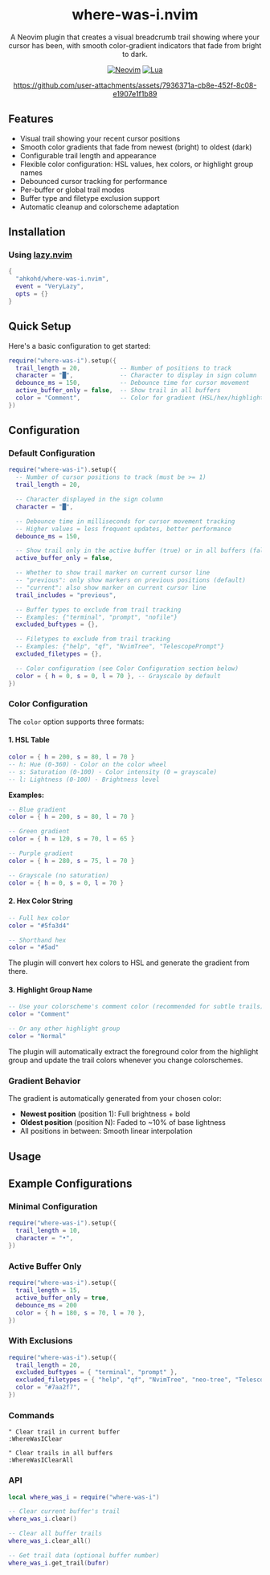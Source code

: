 <div align="center">

# where-was-i.nvim

A Neovim plugin that creates a visual breadcrumb trail showing where your cursor has been, with smooth color-gradient indicators that fade from bright to dark.

[![Neovim](https://img.shields.io/badge/Neovim%200.10+-green.svg?style=for-the-badge&logo=neovim)](https://neovim.io)
[![Lua](https://img.shields.io/badge/Lua-blue.svg?style=for-the-badge&logo=lua)](http://www.lua.org)

<!-- Demo source: https://github.com/user-attachments/assets/7936371a-cb8e-452f-8c08-e1907e1f1b89  -->
https://github.com/user-attachments/assets/7936371a-cb8e-452f-8c08-e1907e1f1b89

</div>


## Features

- Visual trail showing your recent cursor positions
- Smooth color gradients that fade from newest (bright) to oldest (dark)
- Configurable trail length and appearance
- Flexible color configuration: HSL values, hex colors, or highlight group names
- Debounced cursor tracking for performance
- Per-buffer or global trail modes
- Buffer type and filetype exclusion support
- Automatic cleanup and colorscheme adaptation

## Installation

### Using [lazy.nvim](https://github.com/folke/lazy.nvim)

```lua
{
  "ahkohd/where-was-i.nvim",
  event = "VeryLazy",
  opts = {}
}
```

## Quick Setup

Here's a basic configuration to get started:

```lua
require("where-was-i").setup({
  trail_length = 20,           -- Number of positions to track
  character = "█",             -- Character to display in sign column
  debounce_ms = 150,           -- Debounce time for cursor movement
  active_buffer_only = false,  -- Show trail in all buffers
  color = "Comment",           -- Color for gradient (HSL/hex/highlight group)
})
```

## Configuration

### Default Configuration

```lua
require("where-was-i").setup({
  -- Number of cursor positions to track (must be >= 1)
  trail_length = 20,

  -- Character displayed in the sign column
  character = "█",

  -- Debounce time in milliseconds for cursor movement tracking
  -- Higher values = less frequent updates, better performance
  debounce_ms = 150,

  -- Show trail only in the active buffer (true) or in all buffers (false)
  active_buffer_only = false,

  -- Whether to show trail marker on current cursor line
  -- "previous": only show markers on previous positions (default)
  -- "current": also show marker on current cursor line
  trail_includes = "previous",

  -- Buffer types to exclude from trail tracking
  -- Examples: {"terminal", "prompt", "nofile"}
  excluded_buftypes = {},

  -- Filetypes to exclude from trail tracking
  -- Examples: {"help", "qf", "NvimTree", "TelescopePrompt"}
  excluded_filetypes = {},

  -- Color configuration (see Color Configuration section below)
  color = { h = 0, s = 0, l = 70 }, -- Grayscale by default
})
```

### Color Configuration

The `color` option supports three formats:

#### 1. HSL Table

```lua
color = { h = 200, s = 80, l = 70 }
-- h: Hue (0-360) - Color on the color wheel
-- s: Saturation (0-100) - Color intensity (0 = grayscale)
-- l: Lightness (0-100) - Brightness level
```

**Examples:**
```lua
-- Blue gradient
color = { h = 200, s = 80, l = 70 }

-- Green gradient
color = { h = 120, s = 70, l = 65 }

-- Purple gradient
color = { h = 280, s = 75, l = 70 }

-- Grayscale (no saturation)
color = { h = 0, s = 0, l = 70 }
```

#### 2. Hex Color String

```lua
-- Full hex color
color = "#5fa3d4"

-- Shorthand hex
color = "#5ad"
```

The plugin will convert hex colors to HSL and generate the gradient from there.

#### 3. Highlight Group Name

```lua
-- Use your colorscheme's comment color (recommended for subtle trails)
color = "Comment"

-- Or any other highlight group
color = "Normal"
```

The plugin will automatically extract the foreground color from
the highlight group and update the trail colors whenever you change colorschemes.

### Gradient Behavior

The gradient is automatically generated from your chosen color:
- **Newest position** (position 1): Full brightness + bold
- **Oldest position** (position N): Faded to ~10% of base lightness
- All positions in between: Smooth linear interpolation

## Usage
## Example Configurations

### Minimal Configuration

```lua
require("where-was-i").setup({
  trail_length = 10,
  character = "•",
})
```

### Active Buffer Only

```lua
require("where-was-i").setup({
  trail_length = 15,
  active_buffer_only = true,
  debounce_ms = 200
  color = { h = 180, s = 70, l = 70 },
})
```

### With Exclusions

```lua
require("where-was-i").setup({
  trail_length = 20,
  excluded_buftypes = { "terminal", "prompt" },
  excluded_filetypes = { "help", "qf", "NvimTree", "neo-tree", "TelescopePrompt" },
  color = "#7aa2f7",
})
```

### Commands

```vim
" Clear trail in current buffer
:WhereWasIClear

" Clear trails in all buffers
:WhereWasIClearAll
```

### API

```lua
local where_was_i = require("where-was-i")

-- Clear current buffer's trail
where_was_i.clear()

-- Clear all buffer trails
where_was_i.clear_all()

-- Get trail data (optional buffer number)
where_was_i.get_trail(bufnr)
```
